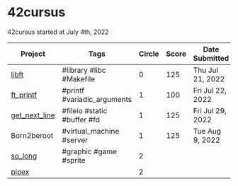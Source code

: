 # 42cursus
42cursus started at July 4th, 2022

| Project  | Tags | Circle | Score | Date Submitted |
| -------- | ---- | ------ | ----- | -------------- |
| [libft](./libft) | #library #libc #Makefile | 0 | 125 | Thu Jul 21, 2022 |
| [ft_printf](./ft_printf) | #printf #variadic_arguments | 1 | 100 | Fri Jul 22, 2022 |
| [get_next_line](./get_next_line) | #fileio #static #buffer #fd | 1 | 125 | Fri Jul 29, 2022 |
| Born2beroot | #virtual_machine #server | 1 | 125 | Tue Aug 9, 2022 |
| [so_long](./so_long) | #graphic #game #sprite | 2 |   |   |
| [pipex](./pipex)   |  | 2 |   |   |
